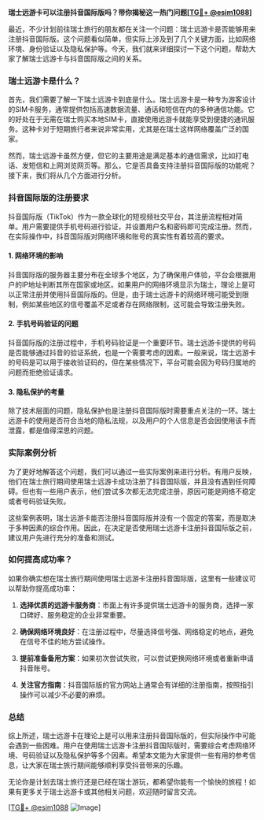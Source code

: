 **瑞士远游卡可以注册抖音国际版吗？带你揭秘这一热门问题[[TG💪+ @esim1088](https://t.me/s/esim1088)]**

最近，不少计划前往瑞士旅行的朋友都在关注一个问题：瑞士远游卡是否能够用来注册抖音国际版。这个问题看似简单，但实际上涉及到了几个关键方面，比如网络环境、身份验证以及隐私保护等。今天，我们就来详细探讨一下这个问题，帮助大家了解瑞士远游卡与抖音国际版之间的关系。

### 瑞士远游卡是什么？

首先，我们需要了解一下瑞士远游卡到底是什么。瑞士远游卡是一种专为游客设计的SIM卡服务，通常提供包括高速数据流量、通话和短信在内的多种通信功能。它的好处在于无需在瑞士购买本地SIM卡，直接使用远游卡就能享受到便捷的通讯服务。这种卡对于短期旅行者来说非常实用，尤其是在瑞士这样网络覆盖广泛的国家。

然而，瑞士远游卡虽然方便，但它的主要用途是满足基本的通信需求，比如打电话、发短信和上网浏览网页等。那么，它是否具备支持注册抖音国际版的功能呢？接下来，我们将从几个方面进行分析。

### 抖音国际版的注册要求

抖音国际版（TikTok）作为一款全球化的短视频社交平台，其注册流程相对简单。用户需要提供手机号码进行验证，并设置用户名和密码即可完成注册。然而，在实际操作中，抖音国际版对网络环境和账号的真实性有着较高的要求。

#### 1. 网络环境的影响

抖音国际版的服务器主要分布在全球多个地区，为了确保用户体验，平台会根据用户的IP地址判断其所在国家或地区。如果用户的网络环境显示为瑞士，理论上是可以正常注册并使用抖音国际版的。但是，由于瑞士远游卡的网络环境可能受到限制，例如某些地区的信号覆盖不足或者存在网络限制，这可能会导致注册失败。

#### 2. 手机号码验证的问题

抖音国际版的注册过程中，手机号码验证是一个重要环节。瑞士远游卡提供的号码是否能够通过抖音的验证系统，也是一个需要考虑的因素。一般来说，瑞士远游卡的号码是可以用于接收验证码的，但在某些情况下，平台可能会因为号码归属地的问题而拒绝验证请求。

#### 3. 隐私保护的考量

除了技术层面的问题，隐私保护也是注册抖音国际版时需要重点关注的一环。瑞士远游卡的使用是否符合当地的隐私法规，以及用户的个人信息是否会因使用该卡而泄露，都是值得深思的问题。

### 实际案例分析

为了更好地解答这个问题，我们可以通过一些实际案例来进行分析。有用户反映，他们在瑞士旅行期间使用瑞士远游卡成功注册了抖音国际版，并且没有遇到任何障碍。但也有一些用户表示，他们尝试多次都无法完成注册，原因可能是网络不稳定或者号码验证失败。

这些案例表明，瑞士远游卡能否注册抖音国际版并没有一个固定的答案，而是取决于多种因素的综合作用。因此，在决定是否使用瑞士远游卡注册抖音国际版之前，建议用户先进行充分的准备和测试。

### 如何提高成功率？

如果你确实想在瑞士旅行期间使用瑞士远游卡注册抖音国际版，这里有一些建议可以帮助你提高成功率：

1. **选择优质的远游卡服务商**：市面上有许多提供瑞士远游卡的服务商，选择一家口碑好、服务稳定的企业非常重要。
   
2. **确保网络环境良好**：在注册过程中，尽量选择信号强、网络稳定的地点，避免在信号不佳的地方尝试操作。

3. **提前准备备用方案**：如果初次尝试失败，可以尝试更换网络环境或者重新申请抖音账号。

4. **关注官方指南**：抖音国际版的官方网站上通常会有详细的注册指南，按照指引操作可以减少不必要的麻烦。

### 总结

综上所述，瑞士远游卡在理论上是可以用来注册抖音国际版的，但实际操作中可能会遇到一些困难。用户在使用瑞士远游卡注册抖音国际版时，需要综合考虑网络环境、号码验证以及隐私保护等多个因素。希望本文能为大家提供一些有用的参考信息，让大家在瑞士旅行期间能够顺利享受抖音带来的乐趣。

无论你是计划去瑞士旅行还是已经在瑞士游玩，都希望你能有一个愉快的旅程！如果有更多关于瑞士远游卡或其他相关问题，欢迎随时留言交流。

[[TG💪+ @esim1088](https://t.me/s/esim1088) ![Image](https://i.postimg.cc/4NQfJmqS/Snipaste-2025-05-13-00-14-12.png)]
